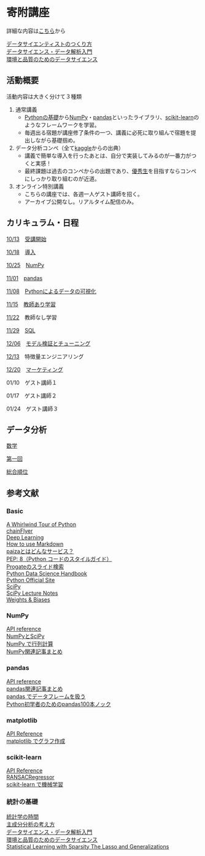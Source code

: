 # 寄附講座
詳細な内容は[こちら](https://gci.t.u-tokyo.ac.jp/gci-2022-winter/)から

[データサイエンティストのつくり方](https://www.slideshare.net/shoheihido/120913-pfi-dist)  
[データサイエンス・データ解析入門](https://www.stat.go.jp/teacher/comp-learn-04.html)  
[環境と品質のためのデータサイエンス](http://data-science.tokyo/)
## 活動概要
活動内容は大きく分けて３種類
1. 通常講義
    - [Pythonの基礎](https://www.slideshare.net/secret/D7D6PTz9cvTIS8)から[NumPy](#numpy)・[pandas](#pandas)といったライブラリ、[scikit-learn](#scikit-learn)のようなフレームワークを学習。
    - 毎週出る宿題が講座修了条件の一つ、講義に必死に取り組んで宿題を提出しながら基礎掴め。
2. データ分析コンペ（全て[kaggle](https://github.com/alicelindel3/kaggle)からの出典）
    - 講義で簡単な導入を行ったあとは、自分で実装してみるのが一番力がつくと実感！
    - 最終課題は過去のコンペからの出題であり、[優秀生](https://gci.t.u-tokyo.ac.jp/deans_list/)を目指すならコンペにしっかり取り組むのが近道。
3. オンライン特別講義
    - こちらの講座では、各週一人ゲスト講師を招く。
    - アーカイブ公開なし。リアルタイム配信のみ。
## カリキュラム・日程

[10/13](https://github.com/alicelindel3/ibm5100/tree/main/1013)　[受講開始](https://alicelindel3.dreamlog.jp/archives/17259900.html)

[10/18](https://github.com/alicelindel3/ibm5100/tree/main/1018)　[導入](https://www.slideshare.net/secret/olcqUx5wrONx3J)

[10/25](https://github.com/alicelindel3/ibm5100/tree/main/1025)　[NumPy](https://www.slideshare.net/secret/z6DeIjL4D400Lh)

[11/01](https://github.com/alicelindel3/ibm5100/tree/main/1101)　[pandas](https://www.slideshare.net/secret/ydJiWwgBhUpe1P)

[11/08](https://github.com/alicelindel3/ibm5100/tree/main/1108)　[Pythonによるデータの可視化](https://www.slideshare.net/secret/D7D6PTz9cvTIS8)

[11/15](https://github.com/alicelindel3/ibm5100/tree/main/1115)　[教師あり学習](https://www.slideshare.net/secret/vX8R8QmuddU3wb)

[11/22](https://github.com/alicelindel3/ibm5100/tree/main/1122)　教師なし学習

[11/29](https://github.com/alicelindel3/ibm5100/tree/main/1129)　[SQL](https://www.slideshare.net/secret/aUuWvIS2t5ah25)

[12/06](https://github.com/alicelindel3/ibm5100/tree/main/1206)　[モデル検証とチューニング](https://www.slideshare.net/secret/3ff1wULcZMjVls)

[12/13](https://github.com/alicelindel3/ibm5100/tree/main/1213)　特徴量エンジニアリング

[12/20](https://github.com/alicelindel3/ibm5100/tree/main/1220)　[マーケティング](https://www.slideshare.net/secret/vQYyLeONXkdbFg)

01/10　ゲスト講師１

01/17　ゲスト講師２

01/24　ゲスト講師３

## データ分析
[数学](https://github.com/alicelindel3/math)

[第一回](https://github.com/haruharuharuko/GCI2020-Winter)

[総合順位](https://github.com/apppleNova802/GCI2020_Summer)
## 参考文献
### Basic
[A Whirlwind Tour of Python](https://jakevdp.github.io/WhirlwindTourOfPython/)  
[chainFlyer](https://chainflyer.bitflyer.com/)  
[Deep Learning](https://www.deeplearningbook.org/)  
[How to use Markdown](https://jupyter-notebook.readthedocs.io/en/latest/examples/Notebook/Working%20With%20Markdown%20Cells.html)  
[paizaとはどんなサービス？](https://paiza.jp/pages/first-guide?type=guide_img)  
[PEP: 8（Python コードのスタイルガイド）](https://pep8-ja.readthedocs.io/ja/latest/)  
[Progateのスライド検索](https://prog-8.com/slides?)  
[Python Data Science Handbook](https://jakevdp.github.io/PythonDataScienceHandbook/)  
[Python Official Site](https://www.python.org/)  
[SciPy](https://scipy.org/)  
[SciPy Lecture Notes](http://www.turbare.net/transl/scipy-lecture-notes/index.html)  
[Weights & Biases](https://wandb.ai/site)
### NumPy
[API reference](https://numpy.org/doc/stable/reference/index.html)  
[NumPyとSciPy](https://www.eidos.ic.i.u-tokyo.ac.jp/~tau/lecture/computational_physics/slide/numpy.pdf)  
[NumPy で行列計算](https://pythondatascience.plavox.info/numpy)  
[NumPy関連記事まとめ](https://note.nkmk.me/python-numpy-post-summary/)
### pandas
[API reference](https://pandas.pydata.org/docs/reference/index.html)  
[pandas関連記事まとめ](https://note.nkmk.me/python-pandas-post-summary/)  
[pandas でデータフレームを扱う](https://pythondatascience.plavox.info/pandas)  
[Python初学者のためのpandas100本ノック](https://qiita.com/kunishou/items/bd5fad9a334f4f5be51c)
### matplotlib
[API Reference](https://matplotlib.org/stable/api/index.html)  
[matplotlib でグラフ作成](https://pythondatascience.plavox.info/matplotlib)
### scikit-learn
[API Reference](https://scikit-learn.org/stable/modules/classes.html)  
[RANSACRegressor](https://scikit-learn.org/stable/modules/generated/sklearn.linear_model.RANSACRegressor.html)  
[scikit-learn で機械学習](https://pythondatascience.plavox.info/scikit-learn)
### 統計の基礎
[統計学の時間](https://bellcurve.jp/statistics/course/#step1)  
[主成分分析の考え方](https://logics-of-blue.com/principal-components-analysis/)  
[データサイエンス・データ解析入門](https://www.stat.go.jp/teacher/comp-learn-04.html)  
[環境と品質のためのデータサイエンス](http://data-science.tokyo/)  
[Statistical Learning with Sparsity The Lasso and Generalizations](https://web.stanford.edu/~hastie/StatLearnSparsity_files/SLS.pdf)  
